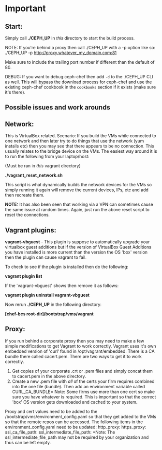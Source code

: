 # Important

## Start:
Simply call **./CEPH_UP** in *this* directory to start the build process.

NOTE: If you're behind a proxy then call ./CEPH_UP with a -p option like so:
./CEPH_UP -p http://proxy.whatever_my_domain.com:81

Make sure to include the trailing port number if different than the default of 80.

DEBUG: If you want to debug ceph-chef then add `-d` to the ./CEPH_UP CLI as well. This will bypass the download process for ceph-chef and use the existing ceph-chef cookbook in the `cookbooks` section if it exists (make sure it's there).

## Possible issues and work arounds
## Network:
This is VirtualBox related. Scenario: If you build the VMs while connected to one network and then later try to do things that use the network (yum installs etc) then you may see that there appears to be no connection. This usually relates to the bridge device on the VMs. The easiest way around it is to run the following from your laptop/host:

 (Must be ran in *this* vagrant directory)

 **./vagrant_reset_network.sh**

This script is what dynamically builds the network devices for the VMs so simply running it again will remove the current devices, IPs, etc and add then recreate them.

**NOTE:** It has also been seen that working via a VPN can sometimes cause the same issue at random times. Again, just run the above reset script to reset the connections.

## Vagrant plugins:
 **vagrant-vbguest** - This plugin is suppose to automatically upgrade your virtualbox guest additions but if the version of VirtualBox Guest Additions you have installed is more current than the version the OS 'box' version then the plugin can cause vagrant to fail.

 To check to see if the plugin is installed then do the following:

 **vagrant plugin list**

 If the 'vagrant-vbguest' shows then remove it as follows:

  **vagrant plugin uninstall vagrant-vbguest**

 Now rerun **./CEPH_UP** in the following directory:

 **[chef-bcs root-dir]/bootstrap/vms/vagrant**

## Proxy:
 If you run behind a corporate proxy then you may need to make a few simple modifications to get Vagrant to work correctly. Vagrant uses it's own embedded version of 'curl' found in /opt/vagrant/embedded. There is a CA bundle there called cacert.pem. There are two ways to get it to work correctly.
 1. Get copies of your corporate .crt or .pem files and simply concat them to cacert.pem in the above directory.
 2. Create a new .pem file with *all* of the certs your firm requires combined into the one file (bundle). Then add an environment variable called CURL_CA_BUNDLE=<the name and location of the new file>
 Note: Some firms use more than one cert so make sure you have whatever is required.
 This is important so that the correct 'box' OS version gets downloaded and cached to your system.

 Proxy and cert values need to be added to the <chef-bcs root>/bootstrap/vms/environment_config.yaml so that they get added to the VMs so that the remote repos can be accessed.
 The following items in the environment_config.yaml need to be updated:
 http_proxy:
 https_proxy:
 ssl_ca_file_path:
 ssl_intermediate_file_path:
 *Note: The ssl_intermediate_file_path may not be required by your organization and thus can be left empty.
